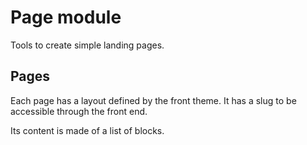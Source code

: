 # Page module

Tools to create simple landing pages.

## Pages

Each page has a layout defined by the front theme. It has a slug to be accessible through the front end.

Its content is made of a list of blocks.